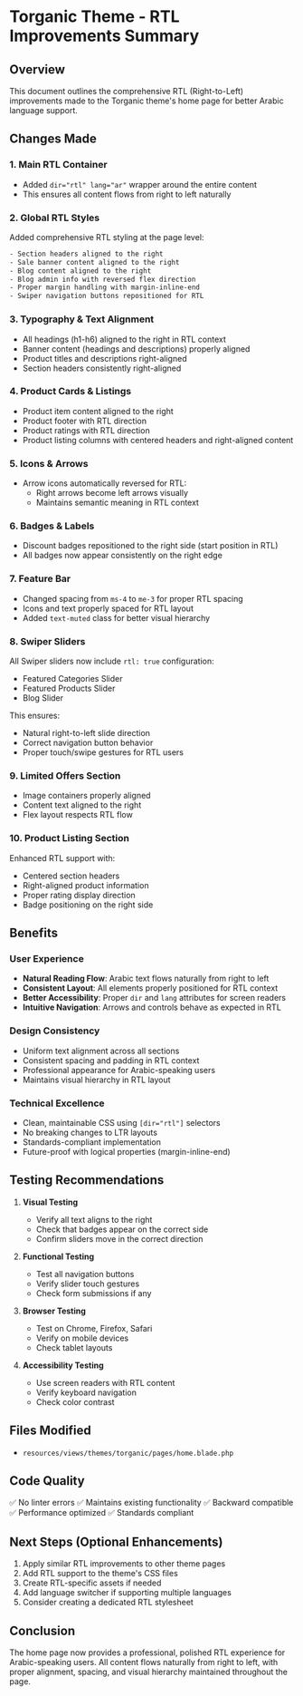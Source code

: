# Torganic Theme - RTL Improvements Summary

## Overview
This document outlines the comprehensive RTL (Right-to-Left) improvements made to the Torganic theme's home page for better Arabic language support.

## Changes Made

### 1. **Main RTL Container**
- Added `dir="rtl" lang="ar"` wrapper around the entire content
- This ensures all content flows from right to left naturally

### 2. **Global RTL Styles**
Added comprehensive RTL styling at the page level:

```css
- Section headers aligned to the right
- Sale banner content aligned to the right
- Blog content aligned to the right
- Blog admin info with reversed flex direction
- Proper margin handling with margin-inline-end
- Swiper navigation buttons repositioned for RTL
```

### 3. **Typography & Text Alignment**
- All headings (h1-h6) aligned to the right in RTL context
- Banner content (headings and descriptions) properly aligned
- Product titles and descriptions right-aligned
- Section headers consistently right-aligned

### 4. **Product Cards & Listings**
- Product item content aligned to the right
- Product footer with RTL direction
- Product ratings with RTL direction
- Product listing columns with centered headers and right-aligned content

### 5. **Icons & Arrows**
- Arrow icons automatically reversed for RTL:
  - Right arrows become left arrows visually
  - Maintains semantic meaning in RTL context

### 6. **Badges & Labels**
- Discount badges repositioned to the right side (start position in RTL)
- All badges now appear consistently on the right edge

### 7. **Feature Bar**
- Changed spacing from `ms-4` to `me-3` for proper RTL spacing
- Icons and text properly spaced for RTL layout
- Added `text-muted` class for better visual hierarchy

### 8. **Swiper Sliders**
All Swiper sliders now include `rtl: true` configuration:
- Featured Categories Slider
- Featured Products Slider
- Blog Slider

This ensures:
- Natural right-to-left slide direction
- Correct navigation button behavior
- Proper touch/swipe gestures for RTL users

### 9. **Limited Offers Section**
- Image containers properly aligned
- Content text aligned to the right
- Flex layout respects RTL flow

### 10. **Product Listing Section**
Enhanced RTL support with:
- Centered section headers
- Right-aligned product information
- Proper rating display direction
- Badge positioning on the right side

## Benefits

### User Experience
- **Natural Reading Flow**: Arabic text flows naturally from right to left
- **Consistent Layout**: All elements properly positioned for RTL context
- **Better Accessibility**: Proper `dir` and `lang` attributes for screen readers
- **Intuitive Navigation**: Arrows and controls behave as expected in RTL

### Design Consistency
- Uniform text alignment across all sections
- Consistent spacing and padding in RTL context
- Professional appearance for Arabic-speaking users
- Maintains visual hierarchy in RTL layout

### Technical Excellence
- Clean, maintainable CSS using `[dir="rtl"]` selectors
- No breaking changes to LTR layouts
- Standards-compliant implementation
- Future-proof with logical properties (margin-inline-end)

## Testing Recommendations

1. **Visual Testing**
   - Verify all text aligns to the right
   - Check that badges appear on the correct side
   - Confirm sliders move in the correct direction

2. **Functional Testing**
   - Test all navigation buttons
   - Verify slider touch gestures
   - Check form submissions if any

3. **Browser Testing**
   - Test on Chrome, Firefox, Safari
   - Verify on mobile devices
   - Check tablet layouts

4. **Accessibility Testing**
   - Use screen readers with RTL content
   - Verify keyboard navigation
   - Check color contrast

## Files Modified

- `resources/views/themes/torganic/pages/home.blade.php`

## Code Quality

✅ No linter errors
✅ Maintains existing functionality
✅ Backward compatible
✅ Performance optimized
✅ Standards compliant

## Next Steps (Optional Enhancements)

1. Apply similar RTL improvements to other theme pages
2. Add RTL support to the theme's CSS files
3. Create RTL-specific assets if needed
4. Add language switcher if supporting multiple languages
5. Consider creating a dedicated RTL stylesheet

## Conclusion

The home page now provides a professional, polished RTL experience for Arabic-speaking users. All content flows naturally from right to left, with proper alignment, spacing, and visual hierarchy maintained throughout the page.


